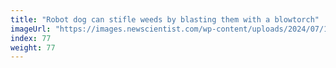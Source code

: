 ```yaml
---
title: "Robot dog can stifle weeds by blasting them with a blowtorch"
imageUrl: "https://images.newscientist.com/wp-content/uploads/2024/07/18162411/SEI_213319447.jpg?width=788"
index: 77
weight: 77
---
```

